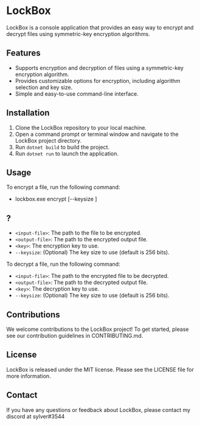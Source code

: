 # LockBox

LockBox is a console application that provides an easy way to encrypt and decrypt files using symmetric-key encryption algorithms.

## Features

- Supports encryption and decryption of files using a symmetric-key encryption algorithm.
- Provides customizable options for encryption, including algorithm selection and key size.
- Simple and easy-to-use command-line interface.

## Installation

1. Clone the LockBox repository to your local machine.
2. Open a command prompt or terminal window and navigate to the LockBox project directory.
3. Run `dotnet build` to build the project.
4. Run `dotnet run` to launch the application.

## Usage

To encrypt a file, run the following command:

- lockbox.exe encrypt <input-file> <output-file> <key> [--keysize <keysize>]

## ? 
- `<input-file>`: The path to the file to be encrypted.
- `<output-file>`: The path to the encrypted output file.
- `<key>`: The encryption key to use.
- `--keysize`: (Optional) The key size to use (default is 256 bits).

To decrypt a file, run the following command:

- `<input-file>`: The path to the encrypted file to be decrypted.
- `<output-file>`: The path to the decrypted output file.
- `<key>`: The decryption key to use.
- `--keysize`: (Optional) The key size to use (default is 256 bits).

## Contributions

We welcome contributions to the LockBox project! To get started, please see our contribution guidelines in CONTRIBUTING.md.

## License

LockBox is released under the MIT license. Please see the LICENSE file for more information.

## Contact

If you have any questions or feedback about LockBox, please contact my discord at sylver#3544
